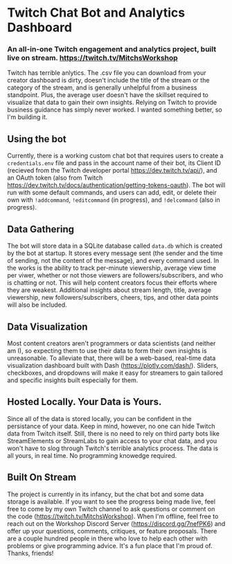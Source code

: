 # Twitch Chat Bot and Analytics Dashboard #
### An all-in-one Twitch engagement and analytics project, built live on stream. https://twitch.tv/MitchsWorkshop ###  
  
Twitch has terrible anlytics. The .csv file you can download from your creator dashboard is dirty, doesn't include the title of the stream or the category of the stream, and is generally unhelpful from a business standpoint. Plus, the average user doesn't have the skillset required to visualize that data to gain their own insights. Relying on Twitch to provide business guidance has simply never worked. I wanted something better, so I'm building it.  
  
## Using the bot ##  
Currently, there is a working custom chat bot that requires users to create a `credentials.env` file and pass in the account name of their bot, its Client ID (recieved from the Twitch developer portal https://dev.twitch.tv/api/), and an OAuth token (also from Twitch https://dev.twitch.tv/docs/authentication/getting-tokens-oauth). The bot will run with some default commands, and users can add, edit, or delete their own with `!addcommand`, `!editcommand` (in progress), and `!delcommand` (also in progress).  
  
## Data Gathering ##  
The bot will store data in a SQLite database called `data.db` which is created by the bot at startup. It stores every message sent (the sender and the time of sending, not the content of the message), and every command used. In the works is the ability to track per-minute viewership, average view time per viwer, whether or not those viewers are followers/subscribers, and who is chatting or not. This will help content creators focus their efforts where they are weakest. Additional insights about stream length, title, average viewership, new followers/subscribers, cheers, tips, and other data points will also be included.  
  
## Data Visualization ##  
Most content creators aren't programmers or data scientists (and neither am I), so expecting them to use their data to form their own insights is unreasonable. To alleviate that, there will be a web-based, real-time data visualization dashboard built with Dash (https://plotly.com/dash/). Sliders, checkboxes, and dropdowns will make it easy for streamers to gain tailored and specific insights built especially for them.  
  
## Hosted Locally. Your Data is Yours. ##  
Since all of the data is stored locally, you can be confident in the persistance of your data. Keep in mind, however, no one can hide Twitch data from Twitch itself. Still, there is no need to rely on third party bots like StreamElements or StreamLabs to gain access to your chat data, and you won't have to slog through Twitch's terrible analytics process. The data is all yours, in real time. No programming knowedge required.  
  
## Built On Stream ##  
The project is currently in its infancy, but the chat bot and some data storage is available. If you want to see the progress being made live, feel free to come by my own Twitch channel to ask questions or comment on the code (https://twitch.tv/MitchsWorkshop). When I'm offline, feel free to reach out on the Workshop Discord Server (https://discord.gg/7nefPK6) and offer up your questions, comments, critiques, or feature proposals. There are a couple hundred people in there who love to help each other with problems or give programming advice. It's a fun place that I'm proud of. Thanks, friends!
